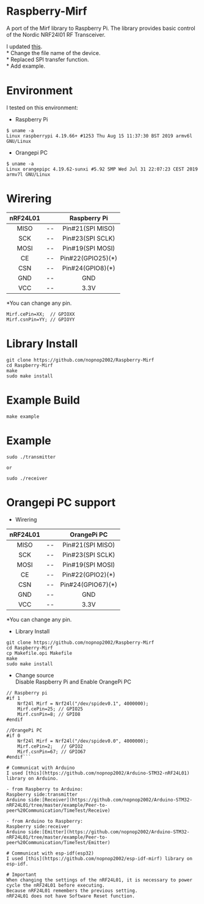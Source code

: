 # Raspberry-Mirf
A port of the Mirf library to Raspberry Pi. The library provides basic control of the Nordic NRF24l01 RF Transceiver.

I updated [this](https://github.com/dingcheng/MirfPi).   
\* Change the file name of the device.   
\* Replaced SPI transfer function.   
\* Add example.   

# Environment
I tested on this environment:

- Raspberry Pi
```
$ uname -a
Linux raspberrypi 4.19.66+ #1253 Thu Aug 15 11:37:30 BST 2019 armv6l GNU/Linux
```

- Orangepi PC
```
$ uname -a
Linux orangepipc 4.19.62-sunxi #5.92 SMP Wed Jul 31 22:07:23 CEST 2019 armv7l GNU/Linux
```

# Wirering

|nRF24L01||Raspberry Pi|
|:-:|:-:|:-:|
|MISO|--|Pin#21(SPI MISO)|
|SCK|--|Pin#23(SPI SCLK)|
|MOSI|--|Pin#19(SPI MOSI)|
|CE|--|Pin#22(GPIO25)(*)|
|CSN|--|Pin#24(GPIO8)(*)|
|GND|--|GND|
|VCC|--|3.3V|

\*You can change any pin.   
```
Mirf.cePin=XX;  // GPIOXX
Mirf.csnPin=YY; // GPIOYY
```

# Library Install
```
git clone https://github.com/nopnop2002/Raspberry-Mirf
cd Raspberry-Mirf
make
sudo make install
```

# Example Build
```
make example
```

# Example 
```
sudo ./transmitter

or 

sudo ./receiver
```

# Orangepi PC support

- Wirering

|nRF24L01||OrangePi PC|
|:-:|:-:|:-:|
|MISO|--|Pin#21(SPI MISO)|
|SCK|--|Pin#23(SPI SCLK)|
|MOSI|--|Pin#19(SPI MOSI)|
|CE|--|Pin#22(GPIO2)(*)|
|CSN|--|Pin#24(GPIO67)(*)|
|GND|--|GND|
|VCC|--|3.3V|

\*You can change any pin.   

- Library Install
```
git clone https://github.com/nopnop2002/Raspberry-Mirf
cd Raspberry-Mirf
cp Makefile.opi Makefile
make
sudo make install
```

- Change source   
Disable Raspberry Pi and Enable OrangePi PC   
```
// Raspberry pi
#if 1
    Nrf24l Mirf = Nrf24l("/dev/spidev0.1", 4000000);
    Mirf.cePin=25; // GPIO25
    Mirf.csnPin=8; // GPIO8
#endif

//OrangePi PC
#if 0
    Nrf24l Mirf = Nrf24l("/dev/spidev0.0", 4000000);
    Mirf.cePin=2;   // GPIO2
    Mirf.csnPin=67; // GPIO67
#endif```

# Communicat with Arduino
I used [this](https://github.com/nopnop2002/Arduino-STM32-nRF24L01) library on Arduino.   

- from Raspberry to Arduino:   
Raspberry side:transmitter   
Arduino side:[Receiver](https://github.com/nopnop2002/Arduino-STM32-nRF24L01/tree/master/example/Peer-to-peer%20Communication/TimeTest/Receive)

- from Arduino to Raspberry:   
Raspberry side:receiver   
Arduino side:[Emitter](https://github.com/nopnop2002/Arduino-STM32-nRF24L01/tree/master/example/Peer-to-peer%20Communication/TimeTest/Emitter)

# Communicat with esp-idf(esp32)
I used [this](https://github.com/nopnop2002/esp-idf-mirf) library on esp-idf.   

# Important
When changing the settings of the nRF24L01, it is necessary to power cycle the nRF24L01 before executing.   
Because nRF24L01 remembers the previous setting.   
nRF24L01 does not have Software Reset function.   

